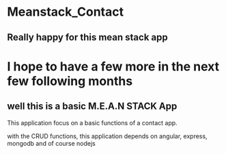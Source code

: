 # Meanstack_Contact

## Really happy for this mean stack app

# I hope to have a few more in the next few following months

## well this is a basic M.E.A.N STACK App 

This application focus on a basic functions of a contact app.

with the CRUD functions, this application depends on angular, express, mongodb and of course nodejs
